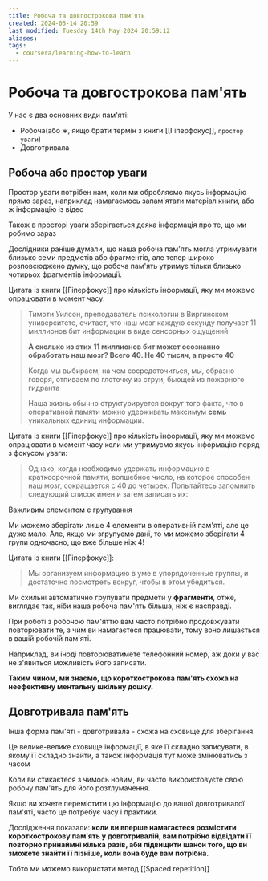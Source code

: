 ```yaml
---
title: Робоча та довгострокова пам'ять
created: 2024-05-14 20:59
last modified: Tuesday 14th May 2024 20:59:12
aliases: 
tags:
  - coursera/learning-how-to-learn
---
```

# Робоча та довгострокова пам'ять


У нас є два основних види пам'яті:
- Робоча(або ж, якщо брати термін з книги [[Гіперфокус]], `простор уваги`)
- Довготривала

## Робоча або простор уваги

Простор уваги потрібен нам, коли ми обробляємо якусь інформацію прямо зараз, наприклад намагаємось запам'ятати матеріал книги, або ж інформацію із відео

Також в просторі уваги зберігається деяка інформація про те, що ми робимо зараз

Дослідники раніше думали, що наша робоча пам'ять могла утримувати близько семи предметів або фрагментів, але тепер широко розповсюджено думку, що робоча пам'ять утримує тільки близько чотирьох фрагментів інформації.

Цитата із книги [[Гіперфокус]] про кількість інформації, яку ми можемо опрацювати в момент часу:
> Тимоти Уилсон, преподаватель психологии в Виргинском университете, считает, что наш мозг каждую секунду получает 11 миллионов бит информации в виде сенсорных ощущений
> 
> **А сколько из этих 11 миллионов бит может осознанно обработать наш мозг? Всего 40. Не 40 тысяч, а просто 40**
> 
> Когда мы выбираем, на чем сосредоточиться, мы, образно говоря, отпиваем по глоточку из струи, бьющей из пожарного гидранта
> 
> Наша жизнь обычно структурируется вокруг того факта, что в оперативной памяти можно удерживать максимум **семь** уникальных единиц информации. 

Цитата із книги [[Гіперфокус]] про кількість інформації, яку ми можемо опрацювати в момент часу коли ми утримуємо якусь інформацію поряд з фокусом уваги:
> Однако, когда необходимо удержать информацию в краткосрочной памяти, волшебное число, на которое способен наш мозг, сокращается с 40 до четырех. Попытайтесь запомнить следующий список имен и затем записать их: 

Важливим елементом є групування

Ми можемо зберігати лише 4 елементи в оперативній пам'яті, але це дуже мало. Але, якщо ми згрупуємо дані, то ми можемо зберігати 4 групи одночасно, що вже більше ніж 4!

Цитата із книги [[Гіперфокус]]:
> Мы организуем информацию в уме в упорядоченные группы, и достаточно посмотреть вокруг, чтобы в этом убедиться. 

Ми схильні автоматично групувати предмети у **фрагменти**, отже,
виглядає так, ніби наша робоча пам'ять більша, ніж є насправді. 

При роботі з робочою пам'яттю вам часто потрібно продовжувати повторювати те, з чим ви намагаєтеся працювати, тому воно лишається в вашій робочій пам'яті.

Наприклад, ви іноді повторюватимете телефонний номер, аж доки у вас не з'явиться можливість його записати.

**Таким чином, ми знаємо, що короткострокова пам'ять схожа на неефективну ментальну шкільну дошку.**

## Довготривала пам'ять

Інша форма пам'яті - довготривала - схожа на сховище для зберігання.

Це велике-велике сховище інформації, в яке її складно записувати, в якому її складно знайти, а також інформація тут може змінюватись з часом

Коли ви стикаєтеся з чимось новим, ви часто використовуєте свою робочу пам'ять для його розтлумачення.

Якщо ви хочете перемістити цю інформацію до вашої довготривалої пам'яті, часто це потребує часу і практики.

Дослідження показали: **коли ви вперше намагаєтеся розмістити короткострокову пам'ять у довготривалій, вам потрібно відвідати її повторно принаймні кілька разів, аби підвищити шанси того, що ви зможете знайти її пізніше, коли вона буде вам потрібна.**

Тобто ми можемо використати метод [[Spaced repetition]]

